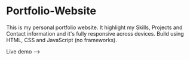 # Portfolio-Website
This is my personal portfolio website.
It highlight my Skills, Projects and Contact information and it's fully responsive across devices.
Build using HTML, CSS and JavaScript (no frameworks).


Live demo
-->